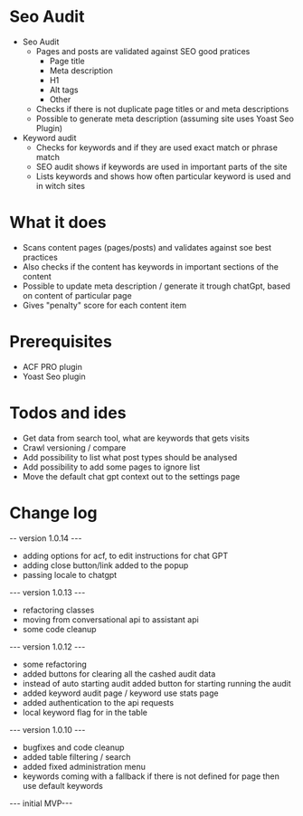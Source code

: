 # Seo Audit
- Seo Audit 
  - Pages and posts are validated against SEO good pratices
    - Page title
    - Meta description
    - H1
    - Alt tags
    - Other
  - Checks if there is not duplicate page titles or and meta descriptions
  - Possible to generate meta description (assuming site uses Yoast Seo Plugin)
- Keyword audit
  - Checks for keywords and if they are used exact match or phrase match
  - SEO audit shows if keywords are used in important parts of the site
  - Lists keywords and shows how often particular keyword is used and in witch sites
  

# What it does
- Scans content pages (pages/posts) and validates against soe best practices
- Also checks if the content has keywords in important sections of the content
- Possible to update meta description / generate it trough chatGpt, based on content of particular page
- Gives "penalty" score for each content item

# Prerequisites
- ACF PRO plugin
- Yoast Seo plugin

# Todos and ides
- Get data from search tool, what are keywords that gets visits
- Crawl versioning / compare
- Add possibility to list what post types should be analysed
- Add possibility to add some pages to ignore list
- Move the default chat gpt context out to the settings page

# Change log
-- version 1.0.14 ---
- adding options for acf, to edit instructions for chat GPT
- adding close button/link added to the popup
- passing locale to chatgpt


--- version 1.0.13 ---
- refactoring classes
- moving from conversational api to assistant api
- some code cleanup

--- version 1.0.12 ---
- some refactoring
- added buttons for clearing all the cashed audit data
- instead of auto starting audit added button for starting running the audit
- added keyword audit page / keyword use stats page
- added authentication to the api requests
- local keyword flag for in the table

--- version 1.0.10 ---
- bugfixes and code cleanup
- added table filtering / search
- added fixed administration menu
- keywords coming with a fallback if there is not defined for page then use default keywords

--- initial MVP---
